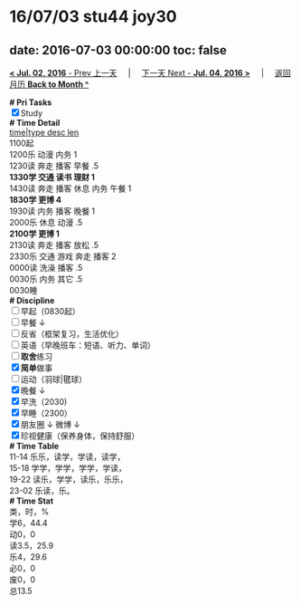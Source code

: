 # 16/07/03 stu44 joy30

date: 2016-07-03 00:00:00
toc: false
---
[**< Jul. 02, 2016** - Prev 上一天](/lifelogs/2016/07/d02.md) &nbsp; &nbsp; | &nbsp; &nbsp; [下一天 Next - **Jul. 04, 2016 >**](/lifelogs/2016/07/d04.md) &nbsp; &nbsp; |  &nbsp; &nbsp; [返回月历 **Back to Month ^**](/lifelogs/2016/07/index.md)
<br/><div><b># Pri Tasks</b></div><div><input checked="true" type="checkbox"/>Study</div><div><b># Time Detail</b></div><div><u>time|type desc len</u></div><div>1100起</div><div>1200乐 动漫 内务 1</div><div>1230读 奔走 播客 早餐 .5</div><div><b>1330学 交通 读书 理财 1</b></div><div>1430读 奔走 播客 休息 内务 午餐 1</div><div><b>1830学 更博 4</b></div><div>1930读 内务 播客 晚餐 1</div><div>2000乐 休息 动漫 .5</div><div><b>2100学 更博 1</b></div><div>2130读 奔走 播客 放松 .5</div><div>2330乐 交通 游戏 奔走 播客 2</div><div>0000读 洗澡 播客 .5</div><div>0030乐 内务 其它 .5</div><div>0030睡</div><div><b># Discipline</b></div><div><input type="checkbox"/>早起（0830起）</div><div><input type="checkbox"/>早餐 ↓</div><div><input type="checkbox"/>反省（框架复习，生活优化）</div><div><input type="checkbox"/>英语（早晚班车：短语、听力、单词）</div><div><input type="checkbox"/><b>取舍</b>练习</div><div><input checked="true" type="checkbox"/><b>简单</b>做事</div><div><input type="checkbox"/>运动（羽球|毽球）</div><div><input checked="true" type="checkbox"/>晚餐 ↓</div><div><input checked="true" type="checkbox"/>早洗（2030)</div><div><input checked="true" type="checkbox"/>早睡（2300）</div><div><input checked="true" type="checkbox"/>朋友圈 ↓ 微博 ↓</div><div><input checked="true" type="checkbox"/>珍视健康（保养身体，保持舒服）</div><div><b># Time Table</b></div><div>11-14 乐乐，读学，学读，读学，</div><div>15-18 学学，学学，学学，学读，</div><div>19-22 读乐，学学，读乐，乐乐，</div><div>23-02 乐读，乐。</div><div><b># Time Stat</b></div><div>类，时，%</div><div>学6，44.4</div><div>动0，0</div><div>读3.5，25.9</div><div>乐4，29.6</div><div>必0，0</div><div>废0，0</div><div>总13.5</div>
